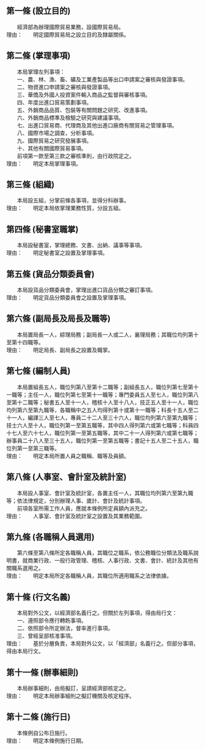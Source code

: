 第一條 (設立目的)
-----------------
　　經濟部為辦理國際貿易業務，設國際貿易局。  
理由：　　明定國際貿易局之設立目的及隸屬關係。

第二條 (掌理事項)
-----------------
　　本局掌理左列事項：  
　　一、農、林、漁、畜、礦及工業產製品等出口申請案之審核與發證事項。  
　　二、物資進口申請案之審核與發證事項。  
　　三、華僑及外國人投資案件輸入商品之監督與審核事項。  
　　四、年度出進口貿易策劃事項。  
　　五、外銷商品品質、包裝等有關問題之研究、改進事項。  
　　六、外銷商品標準及檢驗之研究與建議事項。  
　　七、出進口貿易商、代理商及其他出進口廠商有關貿易之管理事項。  
　　八、國際市場之調查，分析事項。  
　　九、國際貿易之研究發展事項。  
　　十、其他有關國際貿易事項。  
　　前項第一款至第三款之審核準則，由行政院定之。  
理由：　　明定本局掌理事項。

第三條 (組織)
-------------
　　本局設五組，分掌前條各事項，並得分科辦事。  
理由：　　明定本局依掌理業務性質，分設五組。

第四條 (秘書室職掌)
-------------------
　　本局設秘書室，掌理總務、文書、出納、議事等事項。  
理由：　　明定秘書室之設置及掌理事項。

第五條 (貨品分類委員會)
-----------------------
　　本局設貨品分類委員會，掌理出進口貨品分類之審訂事項。  
理由：　　明定貨品分類委員會之設置及掌理事項。

第六條 (副局長及局長及職等)
---------------------------
　　本局置局長一人，綜理局務；副局長一人或二人，襄理局務；其職位均列第十至第十四職等。  
理由：　　明定局長、副局長之設置及職掌。

第七條 (編制人員)
-----------------
　　本局置組長五人，職位列第八至第十二職等；副組長五人，職位列第七至第十一職等；主任一人，職位列第七至第十一職等；專門委員五人至七人，職位列第八至第十二職等；秘書五人至十一人，稽核十人至十八人，技正五人至十一人，職位均列第六至第九職等，各職稱中之五人均得列第十或第十一職等；科長十五人至二十一人，編譯三人至七人，專員二十二人至三十六人，職位均列第六至第九職等；技士六人至十人，職位列第一至第五職等，其中四人得列第六或第七職等；科員四十七人至六十七人，職位列第一至第五職等，其中二十一人得列第六或第七職等；辦事員二十八人至三十五人，職位列第一至第五職等；書記十五人至二十五人，職位列第一至第三職等。  
理由：　　明定本局所置人員之職稱、職等及員額。

第八條 (人事室、會計室及統計室)
-------------------------------
　　本局設人事室、會計室及統計室，各置主任一人，其職位均列第六至第九職等；依法律規定，分別辦理人事、歲計、會計及統計事項。  
　　前項各室所需工作人員，應就本條例所定員額內派充之。  
理由：　　人事室、會計室及統計室之設置及其業務範圍。

第九條 (各職稱人員選用)
-----------------------
　　第六條至第八條所定各職稱人員，其職位之職系，依公務職位分類法及職系說明書，就商業行政、一般行政管理、稽核、人事行政、文書、會計、統計及其他有關職系選用之。  
理由：　　明定本局所定各職稱人員，其職位所適用職系之法律依據。

第十條 (行文名義)
-----------------
　　本局對外公文，以經濟部名義行之。但關於左列事項，得由局行文：  
　　一、遵照部令應行轉飭事項。  
　　二、依照部令所定辦法，督率進行事項。  
　　三、曾經呈部核准事項。  
理由：　　基於分層負責，本局對外公文，以「經濟部」名義行之。但部分事項，得由本局行文。

第十一條 (辦事細則)
-------------------
　　本局辦事細則，由局擬訂，呈請經濟部核定之。  
理由：　　明定本局辦事細則之擬訂機關及核定程序。

第十二條 (施行日)
-----------------
　　本條例自公布日施行。  
理由：　　明定本條例施行日期。
